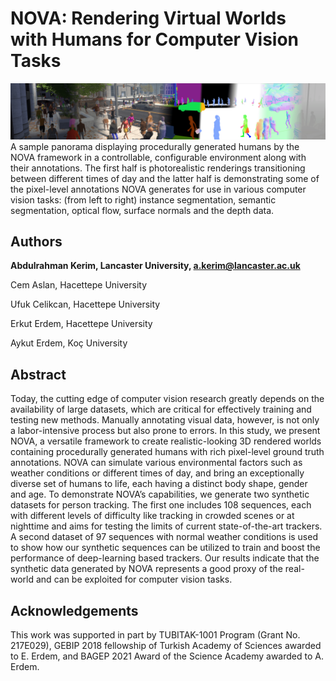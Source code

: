 # NOVA: Rendering Virtual Worlds with Humans for Computer Vision Tasks



<img src='https://github.com/A-Kerim/NOVA/blob/983af94f43d92bf8b843dc1bba75990f00d50184/images/teaser_NOVA.png'>
A sample panorama displaying procedurally generated humans by the NOVA framework in a controllable, configurable environment along with their annotations. The first half is photorealistic renderings transitioning between different times of day and the latter half is demonstrating some of the pixel-level annotations NOVA generates for use in various computer vision tasks: (from left to right) instance segmentation, semantic segmentation, optical flow, surface normals and the depth data.


## Authors
**Abdulrahman Kerim, Lancaster University, a.kerim@lancaster.ac.uk**

Cem Aslan, Hacettepe University

Ufuk Celikcan, Hacettepe University

Erkut Erdem, Hacettepe University

Aykut Erdem, Koç University

## Abstract
Today, the cutting edge of computer vision research greatly depends on the availability of large datasets, which are critical for effectively training and testing new methods. Manually annotating visual data, however, is not only a labor-intensive process but also prone to errors. In this study, we present NOVA, a versatile framework to create realistic-looking 3D rendered worlds containing procedurally generated humans with rich pixel-level ground truth annotations. NOVA can simulate various environmental factors such as weather conditions or different times of day, and bring an exceptionally diverse set of humans to life, each having a distinct body shape, gender and age. To demonstrate NOVA’s capabilities, we generate two synthetic datasets for person tracking. The first one includes 108 sequences, each with different levels of difficulty like tracking in crowded scenes or at nighttime and aims for testing the limits of current state-of-the-art trackers. A second dataset of 97 sequences with normal weather conditions is used to show how our synthetic sequences can be utilized to train and boost the performance of deep-learning based trackers. Our results indicate that the synthetic data generated by NOVA represents a good proxy of the real-world and can be exploited for computer vision tasks.

## Acknowledgements
This work was supported in part by TUBITAK-1001 Program (Grant No. 217E029), GEBIP 2018 fellowship of Turkish Academy of Sciences awarded to E. Erdem, and BAGEP 2021 Award of the Science Academy awarded to A. Erdem.
